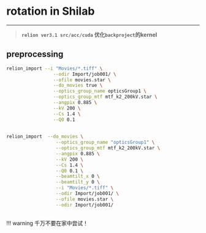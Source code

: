 # rotation in Shilab
------

> **`relion ver3.1 src/acc/cuda` 优化`backproject`的kernel**

## preprocessing
```bash
relion_import --i "Movies/*.tiff" \
				 --odir Import/job001/ \
				 --ofile movies.star \
				 --do_movies true \
				 --optics_group_name opticsGroup1 \
				 --optics_group_mtf mtf_k2_200kV.star \
				 --angpix 0.885 \
				 --kV 200 \
				 --Cs 1.4 \
				 --Q0 0.1 
				 
			
relion_import  --do_movies \
				  --optics_group_name "opticsGroup1" \
				  --optics_group_mtf mtf_k2_200kV.star \
				  --angpix 0.885 \
				  --kV 200 \
				  --Cs 1.4 \
				  --Q0 0.1 \
				  --beamtilt_x 0 \
				  --beamtilt_y 0 \
				  --i "Movies/*.tiff" \
				  --odir Import/job001/ \
				  --ofile movies.star \
				  --odir Import/job001/
				 
```
!!! warning
    千万不要在家中尝试！